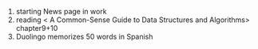 1. starting News page in work
2. reading < A Common-Sense Guide to Data Structures and Algorithms> chapter9+10
3. Duolingo memorizes 50 words in Spanish
